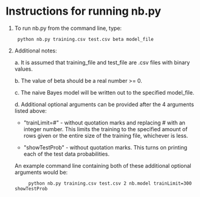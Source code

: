 Instructions for running nb.py
==============================


1. To run nb.py from the command line, type:

        python nb.py training.csv test.csv beta model_file


2. Additional notes:

    a. It is assumed that training_file and test_file are .csv files with binary values.

    b. The value of beta should be a real number >= 0.

    c. The naive Bayes model will be written out to the specified model_file.

    d. Additional optional arguments can be provided after the 4 arguments listed above:

      * "trainLimit=#" - without quotation marks and replacing # with an integer number. This limits the training to the specified amount of rows given or the entire size of the training file, whichever is less.

      * "showTestProb" - without quotation marks. This turns on printing each of the test data probabilities.

      An example command line containing both of these additional optional arguments would be:

            python nb.py training.csv test.csv 2 nb.model trainLimit=300 showTestProb


